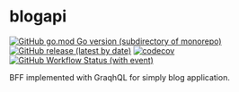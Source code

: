 # blogapi

[![GitHub go.mod Go version (subdirectory of monorepo)](https://img.shields.io/github/go-mod/go-version/miyamo2/blogapi?logo=go)](https://img.shields.io/github/go-mod/go-version/miyamo2/blogapi?logo=go)
[![GitHub release (latest by date)](https://img.shields.io/github/v/release/miyamo2/blogapi)](https://img.shields.io/github/v/release/miyamo2/blogapi)
[![codecov](https://codecov.io/gh/miyamo2/blogapi/graph/badge.svg?token=HXFBJ4DH4V)](https://codecov.io/gh/miyamo2/blogapi)
[![GitHub Workflow Status (with event)](https://img.shields.io/github/actions/workflow/status/miyamo2/blogapi/release.yaml?event=release&logo=github%20actions)](https://github.com/miyamo2/blogapi/actions?query=workflow%3Arelease)

BFF implemented with GraqhQL for simply blog application.

